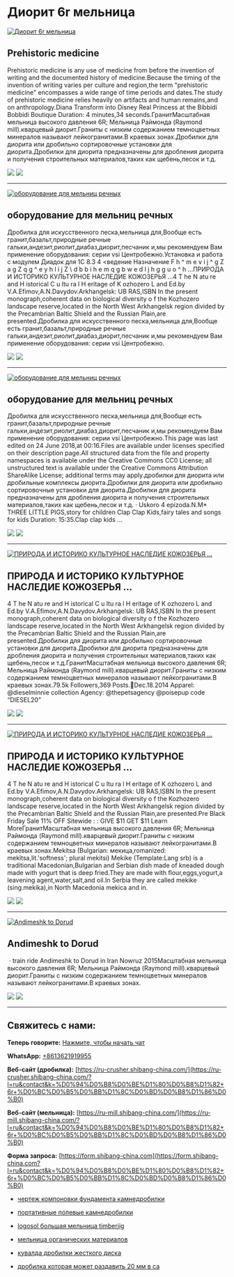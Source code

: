 # Диорит 6r мельница

<a href="https://swt.shibang-china.com/?l=ru&img&k=%D0%94%D0%B8%D0%BE%D1%80%D0%B8%D1%82+6r+%D0%BC%D0%B5%D0%BB%D1%8C%D0%BD%D0%B8%D1%86%D0%B0" target="_blank">![Диорит 6r мельница](http://static.shibang-china.com/all-800x300/218.jpg)</a>

## Prehistoric medicine
Prehistoric medicine is any use of medicine from before the invention of writing and the documented history of medicine.Because the timing of the invention of writing varies per culture and region,the term &quot;prehistoric medicine&quot; encompasses a wide range of time periods and dates.The study of prehistoric medicine relies heavily on artifacts and human remains,and on anthropology.Diana Transform into Disney Real Princess at the Bibbidi Bobbidi Boutique Duration: 4 minutes,34 seconds.ГранитМасштабная мельница высокого давления 6R; Мельница Раймонда (Raymond mill).кварцевый диорит.Граниты с низким содержанием темноцветных минералов называют лейкогранитами.В краевых зонах.Дробилки для диорита или дробильно сортировочные установки для диорита.Дробилки для диорита предназначены для дробления диорита и получения строительных материалов,таких как щебень,песок и т.д.


<a href="https://whatsapp.shibangsoft.com/WhatsApp.php" target="_blank" title="WhatsApp">![](http://static.shibang-china.com/icon/whatsapp.png)</a> <a href="https://swt.shibang-china.com/?l=ru&icon&k=%D0%94%D0%B8%D0%BE%D1%80%D0%B8%D1%82+6r+%D0%BC%D0%B5%D0%BB%D1%8C%D0%BD%D0%B8%D1%86%D0%B0" target="_blank">![](http://static.shibang-china.com/icon/chat-ru.png)</a>

---

<a href="https://swt.shibang-china.com/?l=ru&img&k=%D0%94%D0%B8%D0%BE%D1%80%D0%B8%D1%82+6r+%D0%BC%D0%B5%D0%BB%D1%8C%D0%BD%D0%B8%D1%86%D0%B0" target="_blank">![оборудование для мельниц речных](http://static.shibang-china.com/all-800x300/384.jpg)</a>

## оборудование для мельниц речных
Дробилка для искусственного песка,мельница для,Вообще есть гранит,базальт,природные речные гальки,андезит,риолит,диабаз,диорит,песчаник и,мы рекомендуем Вам применение оборудования: серии vsi Центробежно.Установка и работа с модулем Диадок для 1С 8.3 4 &lt;ведение Назначение F h ^ m e v i j ^ g Z a g Z q g ^ e y h l i j Z \ d b b i h e m q g b w e d l j h g g u o ^ h …ПРИРОДА И ИСТОРИКО КУЛЬТУРНОЕ НАСЛЕДИЕ КОЖОЗЕРЬЯ …4 T he N atu re and H istorical C u ltu ra l H eritage of K ozhozero L and Ed.by V.A.Efimov,A.N.Davydov.Arkhangelsk: UB RAS,ISBN In the present monograph,coherent data on biological diversity o f the Kozhozero landscape reserve,located in the North West Arkhangelsk region divided by the Precambrian Baltic Shield and the Russian Plain,are presented.Дробилка для искусственного песка,мельница для,Вообще есть гранит,базальт,природные речные гальки,андезит,риолит,диабаз,диорит,песчаник и,мы рекомендуем Вам применение оборудования: серии vsi Центробежно.


<a href="https://whatsapp.shibangsoft.com/WhatsApp.php" target="_blank" title="WhatsApp">![](http://static.shibang-china.com/icon/whatsapp.png)</a> <a href="https://swt.shibang-china.com/?l=ru&icon&k=%D0%94%D0%B8%D0%BE%D1%80%D0%B8%D1%82+6r+%D0%BC%D0%B5%D0%BB%D1%8C%D0%BD%D0%B8%D1%86%D0%B0" target="_blank">![](http://static.shibang-china.com/icon/chat-ru.png)</a>

---

<a href="https://swt.shibang-china.com/?l=ru&img&k=%D0%94%D0%B8%D0%BE%D1%80%D0%B8%D1%82+6r+%D0%BC%D0%B5%D0%BB%D1%8C%D0%BD%D0%B8%D1%86%D0%B0" target="_blank">![оборудование для мельниц речных](http://static.shibang-china.com/all-800x300/604.jpg)</a>

## оборудование для мельниц речных
Дробилка для искусственного песка,мельница для,Вообще есть гранит,базальт,природные речные гальки,андезит,риолит,диабаз,диорит,песчаник и,мы рекомендуем Вам применение оборудования: серии vsi Центробежно.This page was last edited on 24 June 2018,at 00:16.Files are available under licenses specified on their description page.All structured data from the file and property namespaces is available under the Creative Commons CC0 License; all unstructured text is available under the Creative Commons Attribution ShareAlike License; additional terms may apply.дробилки для диорита или дробильные комплексы диорита.Дробилки для диорита или дробильно сортировочные установки для диорита.Дробилки для диорита предназначены для дробления диорита и получения строительных материалов,таких как щебень,песок и т.д.&nbsp;&#0183;&#32;Uskoro 4 epizoda.N.M* THREE LITTLE PIGS,story for children Clap Clap Kids,fairy tales and songs for kids Duration: 15:35.Clap clap kids …


<a href="https://whatsapp.shibangsoft.com/WhatsApp.php" target="_blank" title="WhatsApp">![](http://static.shibang-china.com/icon/whatsapp.png)</a> <a href="https://swt.shibang-china.com/?l=ru&icon&k=%D0%94%D0%B8%D0%BE%D1%80%D0%B8%D1%82+6r+%D0%BC%D0%B5%D0%BB%D1%8C%D0%BD%D0%B8%D1%86%D0%B0" target="_blank">![](http://static.shibang-china.com/icon/chat-ru.png)</a>

---

<a href="https://swt.shibang-china.com/?l=ru&img&k=%D0%94%D0%B8%D0%BE%D1%80%D0%B8%D1%82+6r+%D0%BC%D0%B5%D0%BB%D1%8C%D0%BD%D0%B8%D1%86%D0%B0" target="_blank">![ПРИРОДА И ИСТОРИКО КУЛЬТУРНОЕ НАСЛЕДИЕ КОЖОЗЕРЬЯ …](http://static.shibang-china.com/all-800x300/644.jpg)</a>

## ПРИРОДА И ИСТОРИКО КУЛЬТУРНОЕ НАСЛЕДИЕ КОЖОЗЕРЬЯ …
4 T he N atu re and H istorical C u ltu ra l H eritage of K ozhozero L and Ed.by V.A.Efimov,A.N.Davydov.Arkhangelsk: UB RAS,ISBN In the present monograph,coherent data on biological diversity o f the Kozhozero landscape reserve,located in the North West Arkhangelsk region divided by the Precambrian Baltic Shield and the Russian Plain,are presented.Дробилки для диорита или дробильно сортировочные установки для диорита.Дробилки для диорита предназначены для дробления диорита и получения строительных материалов,таких как щебень,песок и т.д.ГранитМасштабная мельница высокого давления 6R; Мельница Раймонда (Raymond mill).кварцевый диорит.Граниты с низким содержанием темноцветных минералов называют лейкогранитами.В краевых зонах.79.5k Followers,369 Posts.🎂Dec.18.2014 Apparel: @dieselminnie collection Agency: @thepetsagency @poisepup code “DIESEL20”


<a href="https://whatsapp.shibangsoft.com/WhatsApp.php" target="_blank" title="WhatsApp">![](http://static.shibang-china.com/icon/whatsapp.png)</a> <a href="https://swt.shibang-china.com/?l=ru&icon&k=%D0%94%D0%B8%D0%BE%D1%80%D0%B8%D1%82+6r+%D0%BC%D0%B5%D0%BB%D1%8C%D0%BD%D0%B8%D1%86%D0%B0" target="_blank">![](http://static.shibang-china.com/icon/chat-ru.png)</a>

---

<a href="https://swt.shibang-china.com/?l=ru&img&k=%D0%94%D0%B8%D0%BE%D1%80%D0%B8%D1%82+6r+%D0%BC%D0%B5%D0%BB%D1%8C%D0%BD%D0%B8%D1%86%D0%B0" target="_blank">![ПРИРОДА И ИСТОРИКО КУЛЬТУРНОЕ НАСЛЕДИЕ КОЖОЗЕРЬЯ …](http://static.shibang-china.com/all-800x300/1530.jpg)</a>

## ПРИРОДА И ИСТОРИКО КУЛЬТУРНОЕ НАСЛЕДИЕ КОЖОЗЕРЬЯ …
4 T he N atu re and H istorical C u ltu ra l H eritage of K ozhozero L and Ed.by V.A.Efimov,A.N.Davydov.Arkhangelsk: UB RAS,ISBN In the present monograph,coherent data on biological diversity o f the Kozhozero landscape reserve,located in the North West Arkhangelsk region divided by the Precambrian Baltic Shield and the Russian Plain,are presented.Pre Black Friday Sale 11% OFF Sitewide : : GIVE $11 GET $11 Learn MoreГранитМасштабная мельница высокого давления 6R; Мельница Раймонда (Raymond mill).кварцевый диорит.Граниты с низким содержанием темноцветных минералов называют лейкогранитами.В краевых зонах.Mekitsa (Bulgarian: мекица,romanized: mekitsa,lit.'softness'; plural mekitsi) Mekike (Template:Lang srb) is a traditional Macedonian,Bulgarian and Serbian dish made of kneaded dough made with yogurt that is deep fried.They are made with flour,eggs,yogurt,a leavening agent,water,salt,and oil.In Serbia they are called mekike (sing.mekika),in North Macedonia mekica and in.


<a href="https://whatsapp.shibangsoft.com/WhatsApp.php" target="_blank" title="WhatsApp">![](http://static.shibang-china.com/icon/whatsapp.png)</a> <a href="https://swt.shibang-china.com/?l=ru&icon&k=%D0%94%D0%B8%D0%BE%D1%80%D0%B8%D1%82+6r+%D0%BC%D0%B5%D0%BB%D1%8C%D0%BD%D0%B8%D1%86%D0%B0" target="_blank">![](http://static.shibang-china.com/icon/chat-ru.png)</a>

---

<a href="https://swt.shibang-china.com/?l=ru&img&k=%D0%94%D0%B8%D0%BE%D1%80%D0%B8%D1%82+6r+%D0%BC%D0%B5%D0%BB%D1%8C%D0%BD%D0%B8%D1%86%D0%B0" target="_blank">![Andimeshk to Dorud](http://static.shibang-china.com/all-800x300/1066.jpg)</a>

## Andimeshk to Dorud
&nbsp;&#0183;&#32;train ride Andimeshk to Dorud in Iran Nowruz 2015Масштабная мельница высокого давления 6R; Мельница Раймонда (Raymond mill).кварцевый диорит.Граниты с низким содержанием темноцветных минералов называют лейкогранитами.В краевых зонах.

<a href="https://whatsapp.shibangsoft.com/WhatsApp.php" target="_blank" title="WhatsApp">![](http://static.shibang-china.com/icon/whatsapp.png)</a> <a href="https://swt.shibang-china.com/?l=ru&icon&k=%D0%94%D0%B8%D0%BE%D1%80%D0%B8%D1%82+6r+%D0%BC%D0%B5%D0%BB%D1%8C%D0%BD%D0%B8%D1%86%D0%B0" target="_blank">![](http://static.shibang-china.com/icon/chat-ru.png)</a>

---
## Свяжитесь с нами:

**Теперь говорите:** [Нажмите, чтобы начать чат](https://swt.shibang-china.com?l=ru&contact&k=%D0%94%D0%B8%D0%BE%D1%80%D0%B8%D1%82+6r+%D0%BC%D0%B5%D0%BB%D1%8C%D0%BD%D0%B8%D1%86%D0%B0)

**WhatsApp:**  [+8613621919955](https://whatsapp.shibangsoft.com/WhatsApp.php)

**Веб-сайт (дробилка):** [https://ru-crusher.shibang-china.com/](https://ru-crusher.shibang-china.com/?l=ru&contact&k=%D0%94%D0%B8%D0%BE%D1%80%D0%B8%D1%82+6r+%D0%BC%D0%B5%D0%BB%D1%8C%D0%BD%D0%B8%D1%86%D0%B0)

**Веб-сайт (мельница):** [https://ru-mill.shibang-china.com/](https://ru-mill.shibang-china.com/?l=ru&contact&k=%D0%94%D0%B8%D0%BE%D1%80%D0%B8%D1%82+6r+%D0%BC%D0%B5%D0%BB%D1%8C%D0%BD%D0%B8%D1%86%D0%B0)

**Форма запроса:** [https://form.shibang-china.com](https://form.shibang-china.com?l=ru&contact&k=%D0%94%D0%B8%D0%BE%D1%80%D0%B8%D1%82+6r+%D0%BC%D0%B5%D0%BB%D1%8C%D0%BD%D0%B8%D1%86%D0%B0)

* [чертеж компоновки фундамента камнедробилки](../125/%D1%87%D0%B5%D1%80%D1%82%D0%B5%D0%B6%20%D0%BA%D0%BE%D0%BC%D0%BF%D0%BE%D0%BD%D0%BE%D0%B2%D0%BA%D0%B8%20%D1%84%D1%83%D0%BD%D0%B4%D0%B0%D0%BC%D0%B5%D0%BD%D1%82%D0%B0%20%D0%BA%D0%B0%D0%BC%D0%BD%D0%B5%D0%B4%D1%80%D0%BE%D0%B1%D0%B8%D0%BB%D0%BA%D0%B8.md)

* [портативные полевые камнедробилки](../123/%D0%BF%D0%BE%D1%80%D1%82%D0%B0%D1%82%D0%B8%D0%B2%D0%BD%D1%8B%D0%B5%20%D0%BF%D0%BE%D0%BB%D0%B5%D0%B2%D1%8B%D0%B5%20%D0%BA%D0%B0%D0%BC%D0%BD%D0%B5%D0%B4%D1%80%D0%BE%D0%B1%D0%B8%D0%BB%D0%BA%D0%B8.md)

* [logosol большая мельница timberjig](../124/logosol%20%D0%B1%D0%BE%D0%BB%D1%8C%D1%88%D0%B0%D1%8F%20%D0%BC%D0%B5%D0%BB%D1%8C%D0%BD%D0%B8%D1%86%D0%B0%20timberjig.md)

* [мельница органических материалов](../125/%D0%BC%D0%B5%D0%BB%D1%8C%D0%BD%D0%B8%D1%86%D0%B0%20%D0%BE%D1%80%D0%B3%D0%B0%D0%BD%D0%B8%D1%87%D0%B5%D1%81%D0%BA%D0%B8%D1%85%20%D0%BC%D0%B0%D1%82%D0%B5%D1%80%D0%B8%D0%B0%D0%BB%D0%BE%D0%B2.md)

* [кувалда дробилки жесткого диска](../121/%D0%BA%D1%83%D0%B2%D0%B0%D0%BB%D0%B4%D0%B0%20%D0%B4%D1%80%D0%BE%D0%B1%D0%B8%D0%BB%D0%BA%D0%B8%20%D0%B6%D0%B5%D1%81%D1%82%D0%BA%D0%BE%D0%B3%D0%BE%20%D0%B4%D0%B8%D1%81%D0%BA%D0%B0.md)

* [дробилка которая может раздавить 20 мм в са](../123/%D0%B4%D1%80%D0%BE%D0%B1%D0%B8%D0%BB%D0%BA%D0%B0%20%D0%BA%D0%BE%D1%82%D0%BE%D1%80%D0%B0%D1%8F%20%D0%BC%D0%BE%D0%B6%D0%B5%D1%82%20%D1%80%D0%B0%D0%B7%D0%B4%D0%B0%D0%B2%D0%B8%D1%82%D1%8C%2020%20%D0%BC%D0%BC%20%D0%B2%20%D1%81%D0%B0.md)